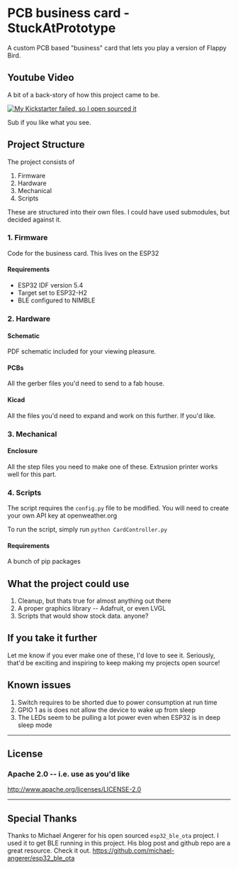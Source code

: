 # PCB business card - StuckAtPrototype

A custom PCB based "business" card that lets you play a version of Flappy Bird. 

## Youtube Video
A bit of a back-story of how this project came to be.

[![My Kickstarter failed, so I open sourced it](https://img.youtube.com/vi/y-lWarLUhfg/0.jpg)](https://youtu.be/y-lWarLUhfg)

Sub if you like what you see.

## Project Structure
The project consists of
1. Firmware
2. Hardware
3. Mechanical
4. Scripts

These are structured into their own files. I could have used submodules, but decided against it.

### 1. Firmware
Code for the business card. This lives on the ESP32

#### Requirements
- ESP32 IDF version 5.4
- Target set to ESP32-H2
- BLE configured to NIMBLE

### 2. Hardware

#### Schematic
PDF schematic included for your viewing pleasure.
#### PCBs
All the gerber files you'd need to send to a fab house.
#### Kicad
All the files you'd need to expand and work on this further. If you'd like.

### 3. Mechanical

#### Enclosure
All the step files you need to make one of these. Extrusion printer works well for this part.

### 4. Scripts

The script requires the `config.py` file to be modified. You will need to create your own API key at openweather.org

To run the script, simply run `python CardController.py`

#### Requirements
A bunch of pip packages

## What the project could use
1. Cleanup, but thats true for almost anything out there
2. A proper graphics library -- Adafruit, or even LVGL 
3. Scripts that would show stock data. anyone? 

## If you take it further
Let me know if you ever make one of these, I'd love to see it. Seriously, that'd be exciting and inspiring to keep making my projects open source!

## Known issues
1. Switch requires to be shorted due to power consumption at run time
2. GPIO 1 as is does not allow the device to wake up from sleep
3. The LEDs seem to be pulling a lot power even when ESP32 is in deep sleep mode

---
## License
### Apache 2.0 -- i.e. use as you'd like
http://www.apache.org/licenses/LICENSE-2.0

--- 
## Special Thanks
Thanks to Michael Angerer for his open sourced `esp32_ble_ota` project. I used it to get BLE running in this project. His blog post and github repo are a great resource. Check it out. https://github.com/michael-angerer/esp32_ble_ota 
